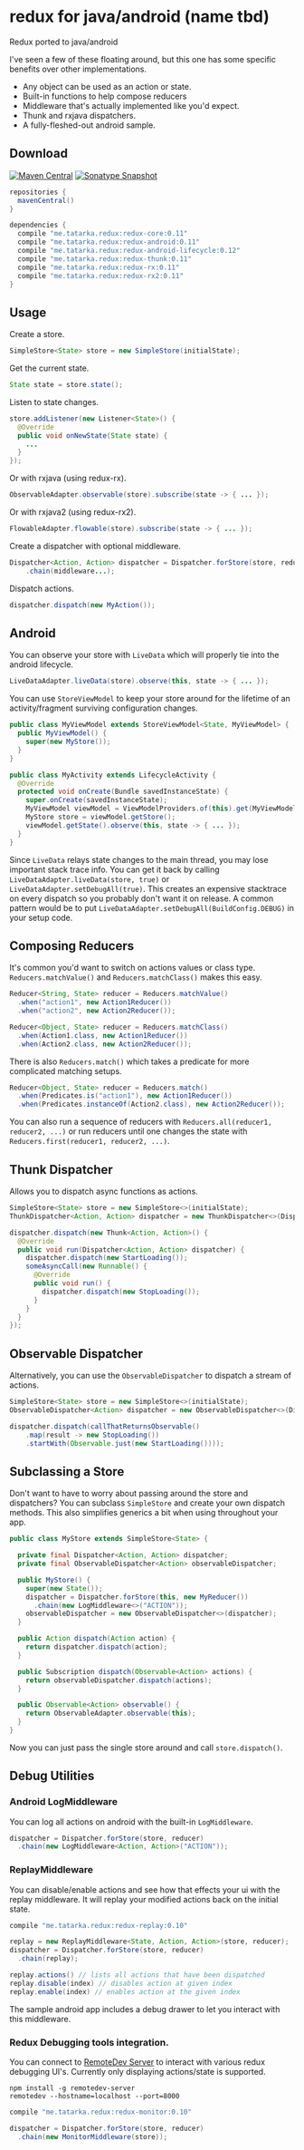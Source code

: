 # redux for java/android (name tbd)
Redux ported to java/android

I've seen a few of these floating around, but this one has some specific benefits over other
implementations.
* Any object can be used as an action or state.
* Built-in functions to help compose reducers
* Middleware that's actually implemented like you'd expect.
* Thunk and rxjava dispatchers.
* A fully-fleshed-out android sample.

## Download
[![Maven Central](https://img.shields.io/maven-central/v/me.tatarka.redux/redux-core.svg)](https://search.maven.org/search?q=g:me.tatarka.redux)
[![Sonatype Snapshot](https://img.shields.io/nexus/s/https/oss.sonatype.org/me.tatarka.redux/redux-core.svg)](https://oss.sonatype.org/content/repositories/snapshots/me/tatarka/redux/)

```groovy
repositories {
  mavenCentral()
}

dependencies {
  compile "me.tatarka.redux:redux-core:0.11"
  compile "me.tatarka.redux:redux-android:0.11"
  compile "me.tatarka.redux:redux-android-lifecycle:0.12"
  compile "me.tatarka.redux:redux-thunk:0.11"
  compile "me.tatarka.redux:redux-rx:0.11"
  compile "me.tatarka.redux:redux-rx2:0.11"
}
```

## Usage

Create a store.
```java
SimpleStore<State> store = new SimpleStore(initialState);
```

Get the current state.
```java
State state = store.state();
```

Listen to state changes.
```java
store.addListener(new Listener<State>() {
  @Override
  public void onNewState(State state) {
    ...
  }
});
```

Or with rxjava (using redux-rx).
```java
ObservableAdapter.observable(store).subscribe(state -> { ... });
```

Or with rxjava2 (using redux-rx2).
```java
FlowableAdapter.flowable(store).subscribe(state -> { ... });
```

Create a dispatcher with optional middleware.
```java
Dispatcher<Action, Action> dispatcher = Dispatcher.forStore(store, reducer)
    .chain(middleware...);
```

Dispatch actions.
```java
dispatcher.dispatch(new MyAction());
```

## Android

You can observe your store with `LiveData` which will properly tie into the android lifecycle.
```java
LiveDataAdapter.liveData(store).observe(this, state -> { ... });
```

You can use `StoreViewModel` to keep your store around for the lifetime of an activity/fragment
surviving configuration changes.
```java
public class MyViewModel extends StoreViewModel<State, MyViewModel> {
  public MyViewModel() {
    super(new MyStore());
  }
}
```

```java
public class MyActivity extends LifecycleActivity {
  @Override
  protected void onCreate(Bundle savedInstanceState) {
    super.onCreate(savedInstanceState);
    MyViewModel viewModel = ViewModelProviders.of(this).get(MyViewModel.class);
    MyStore store = viewModel.getStore();
    viewModel.getState().observe(this, state -> { ... });
  }
}
```

Since `LiveData` relays state changes to the main thread, you may lose important stack trace info.
You can get it back by calling `LiveDataAdapter.liveData(store, true)` or
`LiveDataAdapter.setDebugAll(true)`. This creates an expensive stacktrace on every dispatch so you
probably don't want it on release. A common pattern would be to put
`LiveDataAdapter.setDebugAll(BuildConfig.DEBUG)` in your setup code.

## Composing Reducers

It's common you'd want to switch on actions values or class type. `Reducers.matchValue()` and
`Reducers.matchClass()` makes this easy.
```java
Reducer<String, State> reducer = Reducers.matchValue()
  .when("action1", new Action1Reducer())
  .when("action2", new Action2Reducer());

Reducer<Object, State> reducer = Reducers.matchClass()
  .when(Action1.class, new Action1Reducer())
  .when(Action2.class, new Action2Reducer());
```

There is also `Reducers.match()` which takes a predicate for more complicated matching setups.
```java
Reducer<Object, State> reducer = Reducers.match()
  .when(Predicates.is("action1"), new Action1Reducer())
  .when(Predicates.instanceOf(Action2.class), new Action2Reducer());
```

You can also run a sequence of reducers with `Reducers.all(reducer1, reducer2, ...)` or run reducers
until one changes the state with `Reducers.first(reducer1, reducer2, ...)`.

## Thunk Dispatcher

Allows you to dispatch async functions as actions.

```java
SimpleStore<State> store = new SimpleStore<>(initialState);
ThunkDispatcher<Action, Action> dispatcher = new ThunkDispatcher<>(Dispatcher.forStore(store, reducer));

dispatcher.dispatch(new Thunk<Action, Action>() {
  @Override
  public void run(Dispatcher<Action, Action> dispatcher) {
    dispatcher.dispatch(new StartLoading());
    someAsyncCall(new Runnable() {
      @Override
      public void run() {
        dispatcher.dispatch(new StopLoading());
      }
    }
  }
});
```

## Observable Dispatcher

Alternatively, you can use the `ObservableDispatcher` to dispatch a stream of actions.

```java
SimpleStore<State> store = new SimpleStore<>(initialState);
ObservableDispatcher<Action> dispatcher = new ObservableDispatcher<>(Dispatcher.forStore(store, reducer));

dispatcher.dispatch(callThatReturnsObservable()
    .map(result -> new StopLoading())
    .startWith(Observable.just(new StartLoading())));
```

## Subclassing a Store

Don't want to have to worry about passing around the store and dispatchers? You can subclass
`SimpleStore` and create your own dispatch methods. This also simplifies generics a bit when using
throughout your app.

```java
public class MyStore extends SimpleStore<State> {

  private final Dispatcher<Action, Action> dispatcher;
  private final ObservableDispatcher<Action> observableDispatcher;

  public MyStore() {
    super(new State());
    dispatcher = Dispatcher.forStore(this, new MyReducer())
      .chain(new LogMiddleware<>("ACTION"));
    observableDispatcher = new ObservableDispatcher<>(dispatcher);
  }

  public Action dispatch(Action action) {
    return dispatcher.dispatch(action);
  }

  public Subscription dispatch(Observable<Action> actions) {
    return observableDispatcher.dispatch(actions);
  }

  public Observable<Action> observable() {
    return ObservableAdapter.observable(this);
  }
}
```

Now you can just pass the single store around and call `store.dispatch()`.

## Debug Utilities

### Android LogMiddleware

You can log all actions on android with the built-in `LogMiddleware`.

```java
dispatcher = Dispatcher.forStore(store, reducer)
  .chain(new LogMiddleware<Action, Action>("ACTION"));
```

### ReplayMiddleware

You can disable/enable actions and see how that effects your ui with the replay middleware. It will
replay your modified actions back on the initial state.

```groovy
compile "me.tatarka.redux:redux-replay:0.10"
```

```java
replay = new ReplayMiddleware<State, Action, Action>(store, reducer);
dispatcher = Dispatcher.forStore(store, reducer)
  .chain(replay);

replay.actions() // lists all actions that have been dispatched
replay.disable(index) // disables action at given index
replay.enable(index) // enables action at the given index
```

The sample android app includes a debug drawer to let you interact with this middleware.

### Redux Debugging tools integration.

You can connect to [RemoteDev Server](https://github.com/zalmoxisus/remotedev-server) to interact
with various redux debugging UI's. Currently only displaying actions/state is supported.

```
npm install -g remotedev-server
remotedev --hostname=localhost --port=8000
```

```groovy
compile "me.tatarka.redux:redux-monitor:0.10"
```

```java
dispatcher = Dispatcher.forStore(store, reducer)
  .chain(new MonitorMiddleware(store));
```
